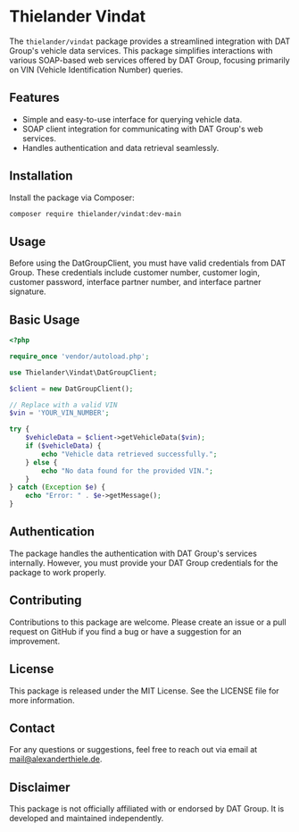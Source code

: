 
# Thielander Vindat

The `thielander/vindat` package provides a streamlined integration with DAT Group's vehicle data services. This package simplifies interactions with various SOAP-based web services offered by DAT Group, focusing primarily on VIN (Vehicle Identification Number) queries.

## Features

- Simple and easy-to-use interface for querying vehicle data.
- SOAP client integration for communicating with DAT Group's web services.
- Handles authentication and data retrieval seamlessly.

## Installation

Install the package via Composer:

```bash
composer require thielander/vindat:dev-main

```

## Usage
Before using the DatGroupClient, you must have valid credentials from DAT Group. These credentials include customer number, customer login, customer password, interface partner number, and interface partner signature.

## Basic Usage
```php
<?php

require_once 'vendor/autoload.php';

use Thielander\Vindat\DatGroupClient;

$client = new DatGroupClient();

// Replace with a valid VIN
$vin = 'YOUR_VIN_NUMBER';

try {
    $vehicleData = $client->getVehicleData($vin);
    if ($vehicleData) {
        echo "Vehicle data retrieved successfully.";
    } else {
        echo "No data found for the provided VIN.";
    }
} catch (Exception $e) {
    echo "Error: " . $e->getMessage();
}


```

## Authentication
The package handles the authentication with DAT Group's services internally. However, you must provide your DAT Group credentials for the package to work properly.

## Contributing
Contributions to this package are welcome. Please create an issue or a pull request on GitHub if you find a bug or have a suggestion for an improvement.

## License
This package is released under the MIT License. See the LICENSE file for more information.

## Contact
For any questions or suggestions, feel free to reach out via email at mail@alexanderthiele.de.

## Disclaimer
This package is not officially affiliated with or endorsed by DAT Group. It is developed and maintained independently.

